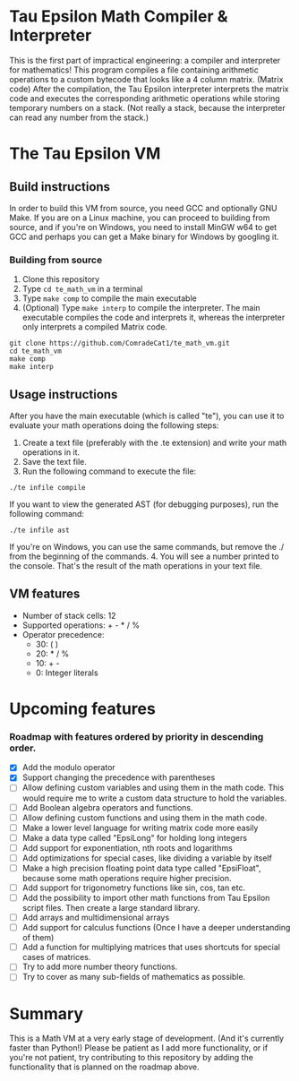 # Tau Epsilon Math Compiler & Interpreter

This is the first part of impractical engineering: 
a compiler and interpreter for mathematics!
This program compiles a file containing arithmetic operations 
to a custom bytecode that looks like a 4 column matrix. (Matrix code)
After the compilation, the Tau Epsilon interpreter interprets the 
matrix code and executes the corresponding arithmetic operations
while storing temporary numbers on a stack. (Not really a stack,
because the interpreter can read any number from the stack.)

# The Tau Epsilon VM

## Build instructions

In order to build this VM from source, you need GCC and optionally GNU Make.
If you are on a Linux machine, you can proceed to building from source, and if you're 
on Windows, you need to install MinGW w64 to get GCC and perhaps you can get a Make 
binary for Windows by googling it.

### Building from source

1. Clone this repository
2. Type `cd te_math_vm` in a terminal
3. Type `make comp` to compile the main executable
4. (Optional) Type `make interp` to compile the interpreter. The main executable compiles the code and interprets it, whereas the interpreter only interprets a compiled Matrix code.

```
git clone https://github.com/ComradeCat1/te_math_vm.git
cd te_math_vm
make comp
make interp
```

## Usage instructions

After you have the main executable (which is called "te"), you can use it to evaluate your math operations doing the following steps:
1. Create a text file (preferably with the .te extension) and write your math operations in it.
2. Save the text file.
3. Run the following command to execute the file:
```
./te infile compile
```
If you want to view the generated AST (for debugging purposes), run the following command:
```
./te infile ast
```
If you're on Windows, you can use the same commands, but remove the ./ from the beginning of the commands.
4. You will see a number printed to the console. That's the result of the math operations in your text file.

## VM features

- Number of stack cells: 12
- Supported operations: + - * / %
- Operator precedence: <br>
    - 30: ( ) <br>
    - 20: * / % <br>
    - 10: + - <br>
    - 0: Integer literals

# Upcoming features

### Roadmap with features ordered by priority in descending order.

- [x] Add the modulo operator
- [x] Support changing the precedence with parentheses
- [ ] Allow defining custom variables and using them in the math code. This would require me to write a custom data structure to hold the variables.
- [ ] Add Boolean algebra operators and functions.
- [ ] Allow defining custom functions and using them in the math code.
- [ ] Make a lower level language for writing matrix code more easily
- [ ] Make a data type called "EpsiLong" for holding long integers
- [ ] Add support for exponentiation, nth roots and logarithms
- [ ] Add optimizations for special cases, like dividing a variable by itself
- [ ] Make a high precision floating point data type called "EpsiFloat", because some math operations require higher precision.
- [ ] Add support for trigonometry functions like sin, cos, tan etc.
- [ ] Add the possibility to import other math functions from Tau Epsilon script files. Then create a large standard library.
- [ ] Add arrays and multidimensional arrays
- [ ] Add support for calculus functions (Once I have a deeper understanding of them)
- [ ] Add a function for multiplying matrices that uses shortcuts for special cases of matrices.
- [ ] Try to add more number theory functions.
- [ ] Try to cover as many sub-fields of mathematics as possible.

# Summary
This is a Math VM at a very early stage of development. (And it's currently faster than Python!) 
Please be patient as I add more functionality, or if you're not patient, try contributing to this repository by adding the functionality that is planned on the roadmap above.